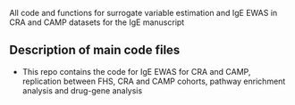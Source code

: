 All code and functions for surrogate variable estimation and IgE EWAS in CRA and CAMP datasets for the IgE manuscript

## Description of main code files

* This repo contains the code for IgE EWAS for CRA and CAMP, replication between FHS, CRA and CAMP cohorts, pathway enrichment analysis and drug-gene analysis
 
